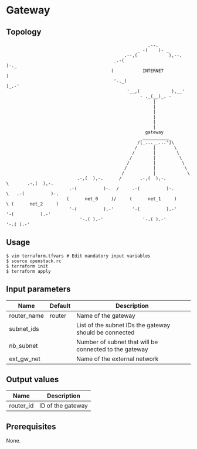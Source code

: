 # Gateway

## Topology
```
                                                      .--.               
                                                  _ -(    )- _           
                                             .--,(            ),--.      
                                         _.-(                       )-._ 
                                        (           INTERNET            )
                                         '-._(                     )_.-' 
                                              '__,(            ),__'     
                                                   - ._(__)_. -          
                                                        |
                                                        |
                                                        |
                                                        |
                                                        |
                                                        |
                                                     gateway
                                                    __________ 
                                                  /[_...__...°]\
                                                 /      |       \
                                                /       |        \
                                               /        |         \
                                              /         |          \
                                             /          |           \
                                            /           |            \
                           .-,(  ),-.      /       .-,(  ),-.         \       .-,(  ),-.    
                        .-(          )-.  /     .-(          )-.       \   .-(          )-. 
                       (      net_0     )/     (      net_1     )       \ (      net_2     )
                        '-(          ).-'       '-(          ).-'          '-(          ).-'
                            '-.( ).-'               '-.( ).-'                  '-.( ).-'    
```

## Usage
```
$ vim terraform.tfvars # Edit mandatory input variables
$ source openstack.rc
$ terraform init
$ terraform apply
```
## Input parameters
| Name                  | Default       | Description                                            |
|-----------------------|---------------|--------------------------------------------------------|
| router_name           | router        | Name of the gateway                                    |
| subnet_ids            |               | List of the subnet IDs the gateway should be connected |
| nb_subnet             |               | Number of subnet that will be connected to the gateway |
| ext_gw_net            |               | Name of the external network                           |

## Output values
| Name                | Description                                  |
|---------------------|----------------------------------------------|
| router_id           | ID of the gateway                            |

## Prerequisites
None.
